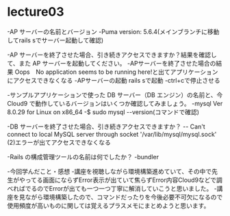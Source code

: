 # lecture03
-AP サーバーの名前とバージョン
-Puma version: 5.6.4(メインブランチに移動してrails sでサーバー起動して確認)

-AP サーバーを終了させた場合、引き続きアクセスできますか？結果を確認して、また AP サーバーを起動してください。
-APサーバーを終了させた場合の結果 Oops　No application seems to be running here!と出てアプリケーションにアクセスできなくなる
-APサーバーの起動 rails sで起動
-ctrl+cで停止させる

-サンプルアプリケーションで使った DB サーバー（DB エンジン）の名前と、今 Cloud9 で動作しているバージョンはいくつか確認してみましょう。
-mysql  Ver 8.0.29 for Linux on x86_64
-$ sudo mysql --version(コマンドで確認)

-DB サーバーを終了させた場合、引き続きアクセスできますか？
-- Can't connect to local MySQL server through socket '/var/lib/mysql/mysql.sock' (2)エラーが出てアクセスできなくなる

-Rails の構成管理ツールの名前は何でしたか？
-bundler

-今回学んだこと・感想
-講座を視聴しながら環境構築進めていて、その中で先生がやってる画面にならずError表示が出ていて焦らずError内容Cloud9などで調べればでるのでErrorが出ても一つ一つ丁寧に解消していこうと思いました。
-講座を見ながら環境構築したので、コマンドだったりを今後必要不可欠になるので使用頻度が高いものに関しては覚えるプラスメモにまとめようと思います。